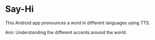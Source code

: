 # Say-Hi
This Android app pronounces a word in different languages using TTS.

Aim: Understanding the different accents around the world.
